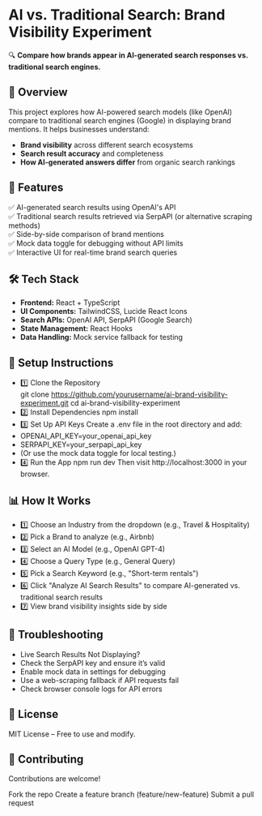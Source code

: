 # **AI vs. Traditional Search: Brand Visibility Experiment**  

🔍 **Compare how brands appear in AI-generated search responses vs. traditional search engines.**  

## 📌 **Overview**  
This project explores how AI-powered search models (like OpenAI) compare to traditional search engines (Google) in displaying brand mentions. It helps businesses understand:  
- **Brand visibility** across different search ecosystems  
- **Search result accuracy** and completeness  
- **How AI-generated answers differ** from organic search rankings  

## 🚀 **Features**  
✅ AI-generated search results using OpenAI's API  
✅ Traditional search results retrieved via SerpAPI (or alternative scraping methods)  
✅ Side-by-side comparison of brand mentions  
✅ Mock data toggle for debugging without API limits  
✅ Interactive UI for real-time brand search queries  

## 🛠️ **Tech Stack**  
- **Frontend:** React + TypeScript  
- **UI Components:** TailwindCSS, Lucide React Icons  
- **Search APIs:** OpenAI API, SerpAPI (Google Search)  
- **State Management:** React Hooks  
- **Data Handling:** Mock service fallback for testing  

## 🔧 **Setup Instructions**  
- 1️⃣ Clone the Repository  
git clone https://github.com/yourusername/ai-brand-visibility-experiment.git
cd ai-brand-visibility-experiment
- 2️⃣ Install Dependencies
npm install
- 3️⃣ Set Up API Keys
Create a .env file in the root directory and add:
- OPENAI_API_KEY=your_openai_api_key
- SERPAPI_KEY=your_serpapi_api_key
- (Or use the mock data toggle for local testing.)
- 4️⃣ Run the App
npm run dev
Then visit http://localhost:3000 in your browser.

## 📊 How It Works
- 1️⃣ Choose an Industry from the dropdown (e.g., Travel & Hospitality)
- 2️⃣ Pick a Brand to analyze (e.g., Airbnb)
- 3️⃣ Select an AI Model (e.g., OpenAI GPT-4)
- 4️⃣ Choose a Query Type (e.g., General Query)
- 5️⃣ Pick a Search Keyword (e.g., "Short-term rentals")
- 6️⃣ Click "Analyze AI Search Results" to compare AI-generated vs. traditional search results
- 7️⃣ View brand visibility insights side by side

## 🚧 Troubleshooting
- Live Search Results Not Displaying?
- Check the SerpAPI key and ensure it’s valid
- Enable mock data in settings for debugging
- Use a web-scraping fallback if API requests fail
- Check browser console logs for API errors

## 📜 License
MIT License – Free to use and modify.

## 👥 Contributing
Contributions are welcome!

Fork the repo
Create a feature branch (feature/new-feature)
Submit a pull request
